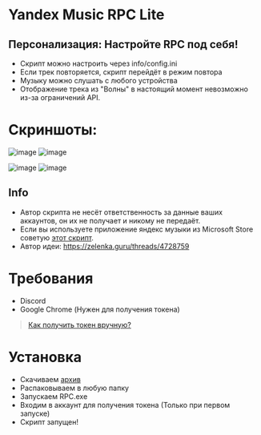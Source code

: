 # Yandex Music RPC Lite
## Персонализация: Настройте RPC под себя!
- Скрипт можно настроить через info/config.ini
- Если трек повторяется, скрипт перейдёт в режим повтора
- Музыку можно слушать с любого устройства
- Отображение трека из "Волны" в настоящий момент невозможно из-за ограничений API.
# Скриншоты:
![image](https://cdn.discordapp.com/attachments/1117022431748554782/1118607762566430760/image.png)
![image](https://media.discordapp.net/attachments/1117022431748554782/1118607762864218212/image.png)

![image](https://cdn.discordapp.com/attachments/1117022431748554782/1118618306098757692/image.png)
![image](https://cdn.discordapp.com/attachments/1117022431748554782/1118624054140752014/image.png)
## Info
- Автор скрипта не несёт ответственность за данные ваших аккаунтов, он их не получает и никому не передаёт.
- Если вы используете приложение яндекс музыки из Microsoft Store советую [этот скрипт](https://github.com/KycTik31/YMD-plus/). 
- Автор идеи: https://zelenka.guru/threads/4728759
# Требования
- Discord
- Google Chrome (Нужен для получения токена)
> [Как получить токен вручную?](https://yandex-music.readthedocs.io/en/main/token.html)
# Установка
- Скачиваем [архив](https://github.com/Soto4ka37/Yandex-Music-RPC-Lite/releases/download/v4/YMRPCLite.zip)
- Распаковываем в любую папку
- Запускаем RPC.exe
- Входим в аккаунт для получения токена (Только при первом запуске)
- Скрипт запущен!
